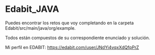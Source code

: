 # Edabit_JAVA

Puedes encontrar los retos que voy completando en la carpeta Edabit/src/main/java/org/example.

Todos están compuestos de su correspondiente enunciado y solución.

Mi perfil en EDABIT: https://edabit.com/user/JNdYi4vqxXdQfpPrZ
